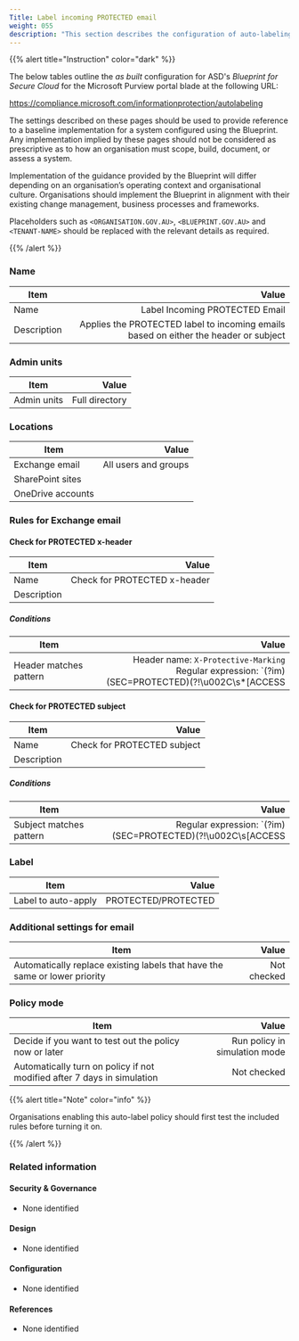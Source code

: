```yaml
---
Title: Label incoming PROTECTED email
weight: 055
description: "This section describes the configuration of auto-labeling within Microsoft Purview associated with systems built according to guidance in ASD's Blueprint for Secure Cloud."
---
```


{{% alert title="Instruction" color="dark" %}}
 
The below tables outline the *as built* configuration for ASD's *Blueprint for Secure Cloud* for the Microsoft Purview portal blade at the following URL: 
 
https://compliance.microsoft.com/informationprotection/autolabeling
 
The settings described on these pages should be used to provide reference to a baseline implementation for a system configured using the Blueprint. Any implementation implied by these pages should not be considered as prescriptive as to how an organisation must scope, build, document, or assess a system.

Implementation of the guidance provided by the Blueprint will differ depending on an organisation’s operating context and organisational culture. Organisations should implement the Blueprint in alignment with their existing change management, business processes and frameworks.

Placeholders such as `<ORGANISATION.GOV.AU>`, `<BLUEPRINT.GOV.AU>` and `<TENANT-NAME>` should be replaced with the relevant details as required.
 
{{% /alert %}}

### Name

| Item        |                                                                                Value |
| ----------- | -----------------------------------------------------------------------------------: |
| Name        |                                                       Label Incoming PROTECTED Email |
| Description | Applies the PROTECTED label to incoming emails based on either the header or subject |

### Admin units

| Item        |          Value |
| ----------- | -------------: |
| Admin units | Full directory |

### Locations

| Item              |                Value |
| ----------------- | -------------------: |
| Exchange email    | All users and groups |
| SharePoint sites  |                      |
| OneDrive accounts |                      |

### Rules for Exchange email

#### Check for PROTECTED x-header

| Item        |                        Value |
| ----------- | ---------------------------: |
| Name        | Check for PROTECTED x-header |
| Description |                              |

##### Conditions

| Item                   |                                                                                                         Value |
| ---------------------- | ------------------------------------------------------------------------------------------------------------: |
| Header matches pattern | Header name: `X-Protective-Marking`<br>Regular expression: `(?im)(SEC=PROTECTED)(?!\u002C\s*[ACCESS|CAVEAT])` |

#### Check for PROTECTED subject

| Item        |                       Value |
| ----------- | --------------------------: |
| Name        | Check for PROTECTED subject |
| Description |                             |

##### Conditions

| Item                    |                                                                 Value |
| ----------------------- | --------------------------------------------------------------------: |
| Subject matches pattern | Regular expression: `(?im)(SEC=PROTECTED)(?!\u002C\s[ACCESS|CAVEAT])` |

### Label

| Item                |               Value |
| ------------------- | ------------------: |
| Label to auto-apply | PROTECTED/PROTECTED |

### Additional settings for email

| Item                                                                       |       Value |
| -------------------------------------------------------------------------- | ----------: |
| Automatically replace existing labels that have the same or lower priority | Not checked |

### Policy mode

| Item                                                                    |                         Value |
| ----------------------------------------------------------------------- | ----------------------------: |
| Decide if you want to test out the policy now or later                  | Run policy in simulation mode |
| Automatically turn on policy if not modified after 7 days in simulation |                   Not checked |

{{% alert title="Note" color="info" %}}

Organisations enabling this auto-label policy should first test the included rules before turning it on.

{{% /alert %}}

### Related information

#### Security & Governance

* None identified
  
#### Design

* None identified
  
#### Configuration

* None identified

#### References

* None identified